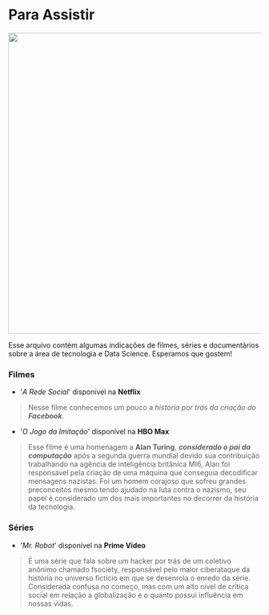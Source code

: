 # Para Assistir

<p><img src="https://cdn.falauniversidades.com.br/wp-content/uploads/2020/05/06113757/plataformas-de-streaming.jpg" width=600px align="center">
</p>

Esse arquivo contém algumas indicações de filmes, séries e documentários sobre a área de tecnologia e Data Science.
Esperamos que gostem!

### **Filmes**

- '_A Rede Social_' disponível na **Netflix**
> Nesse filme conhecemos um pouco a _história por trás da criação do **Facebook**_.

- '_O Jogo da Imitação_' disponível na **HBO Max**
> Esse filme é uma homenagem a **Alan Turing**, _**considerado o pai da computação**_ após a segunda guerra mundial devido sua contribuição trabalhando na agência de inteligência britânica MI6, Alan foi responsável pela criação de uma máquina que conseguia decodificar mensagens nazistas. Foi um homem corajoso que sofreu grandes preconceitos mesmo tendo ajudado na luta contra o nazismo, seu papel é considerado um dos mais importantes no decorrer da história da tecnologia.

### **Séries**

- '_Mr. Robot_' disponível na **Prime Vídeo**
> É uma série que fala sobre um hacker por trás de um coletivo anônimo chamado fsociety, responsável pelo maior ciberataque da história no universo fictício em que se desenrola o enredo da série. Considerada confusa no começo, mas com um alto nível de crítica social em relação a globalização e o quanto possui influência em nossas vidas.
